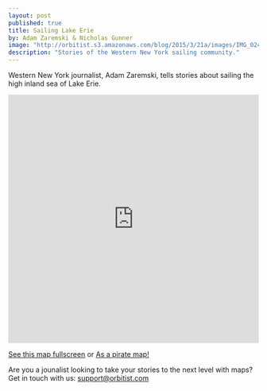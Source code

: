 ```yaml
---
layout: post
published: true
title: Sailing Lake Erie
by: Adam Zaremski & Nicholas Gunner
image: "http://orbitist.s3.amazonaws.com/blog/2015/3/21a/images/IMG_0243.jpg"
description: "Stories of the Western New York sailing community."
---
```

Western New York journalist, Adam Zaremski, tells stories about sailing the high inland sea of Lake Erie.

<iframe width="100%" height="500px" src="http://app.orbitist.com/embed/9?tag=17" frameborder="0" allowfullscreen></iframe>

[See this map fullscreen](http://www.app.orbitist.com/fullscreen/9?tag=17) or [As a pirate map!](http://www.app.orbitist.com/fullscreen-pirate/9?tag=17)

Are you a jounalist looking to take your stories to the next level with maps? Get in touch with us: [support@orbitist.com](mailto:support@orbitist.com)
